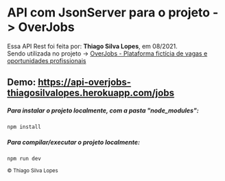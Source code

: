 <!--
<div align="center">
<img src="./ReadMeFiles/app.jpg" align="center">
</div>-->

# API com JsonServer para o projeto -> OverJobs

<p>Essa API Rest foi feita por: <strong>Thiago Silva Lopes</strong>, em 08/2021.</br>
Sendo utilizada no projeto -> <a href="https://github.com/Thiagoow/OverJobs-DigitalMakerWeek2-NextJS">
OverJobs - Plataforma fictícia de vagas e oportunidades profissionais</a>

## Demo: https://api-overjobs-thiagosilvalopes.herokuapp.com/jobs

##### Para instalar o projeto localmente, com a pasta "node_modules":

```
npm install
```

##### Para compilar/executar o projeto localmente:

```
npm run dev
```

<small>© Thiago Silva Lopes </small>
